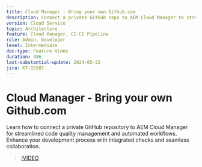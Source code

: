 ```yaml
---
title: Cloud Manager - Bring your own Github.com
description: Connect a private GitHub repo to AEM Cloud Manager to streamline code quality checks, automate workflows, and enhance development efficiency.
version: Cloud Service
topic: Architecture
feature: Cloud Manager, CI-CD Pipeline
role: Admin, Developer
level: Intermediate
doc-type: Feature Video
duration: 496
last-substantial-update: 2024-05-22
jira: KT-15587
---
```


# Cloud Manager - Bring your own Github.com

Learn how to connect a private GitHub repository to AEM Cloud Manager for streamlined code quality management and automated workflows. Enhance your development process with integrated checks and seamless collaboration.

>[!VIDEO](https://video.tv.adobe.com/v/3429302/?learn=on)
